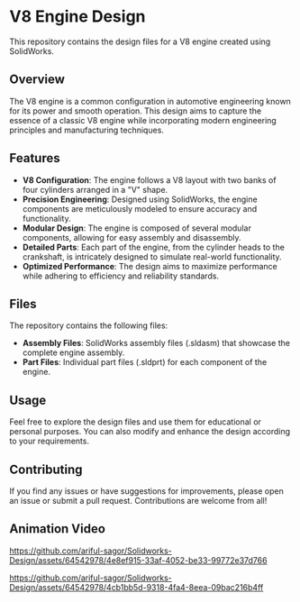 # V8 Engine Design

This repository contains the design files for a V8 engine created using SolidWorks.

## Overview

The V8 engine is a common configuration in automotive engineering known for its power and smooth operation. This design aims to capture the essence of a classic V8 engine while incorporating modern engineering principles and manufacturing techniques.

## Features

- **V8 Configuration**: The engine follows a V8 layout with two banks of four cylinders arranged in a "V" shape.
- **Precision Engineering**: Designed using SolidWorks, the engine components are meticulously modeled to ensure accuracy and functionality.
- **Modular Design**: The engine is composed of several modular components, allowing for easy assembly and disassembly.
- **Detailed Parts**: Each part of the engine, from the cylinder heads to the crankshaft, is intricately designed to simulate real-world functionality.
- **Optimized Performance**: The design aims to maximize performance while adhering to efficiency and reliability standards.

## Files

The repository contains the following files:

- **Assembly Files**: SolidWorks assembly files (.sldasm) that showcase the complete engine assembly.
- **Part Files**: Individual part files (.sldprt) for each component of the engine.

## Usage

Feel free to explore the design files and use them for educational or personal purposes. You can also modify and enhance the design according to your requirements.

## Contributing

If you find any issues or have suggestions for improvements, please open an issue or submit a pull request. Contributions are welcome from all!

## Animation Video



https://github.com/ariful-sagor/Solidworks-Design/assets/64542978/4e8ef915-33af-4052-be33-99772e37d766



https://github.com/ariful-sagor/Solidworks-Design/assets/64542978/4cb1bb5d-9318-4fa4-8eea-09bac216b4ff



